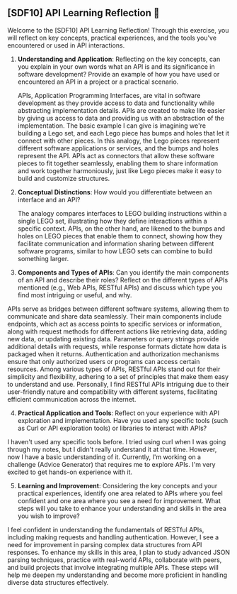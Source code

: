 ## [SDF10] API Learning Reflection 🧠

Welcome to the [SDF10] API Learning Reflection! Through this exercise, you will reflect on key concepts, practical experiences, and the tools you've encountered or used in API interactions.

1. **Understanding and Application**: Reflecting on the key concepts, can you explain in your own words what an API is and its significance in software development? Provide an example of how you have used or encountered an API in a project or a practical scenario.

   APIs, Application Programming Interfaces, are vital in software development as they provide access to data and functionality while abstracting implementation details. APIs are created to make life easier by giving us access to data and providing us with an abstraction of the implementation. The basic example I can give is imagining we're building a Lego set, and each Lego piece has bumps and holes that let it connect with other pieces. In this analogy, the Lego pieces represent different software applications or services, and the bumps and holes represent the API. APIs act as connectors that allow these software pieces to fit together seamlessly, enabling them to share information and work together harmoniously, just like Lego pieces make it easy to build and customize structures.

2. **Conceptual Distinctions**: How would you differentiate between an interface and an API?

   The analogy compares interfaces to LEGO building instructions within a single LEGO set, illustrating how they define interactions within a specific context. APIs, on the other hand, are likened to the bumps and holes on LEGO pieces that enable them to connect, showing how they facilitate communication and information sharing between different software programs, similar to how LEGO sets can combine to build something larger.

3. **Components and Types of APIs**: Can you identify the main components of an API and describe their roles? Reflect on the different types of APIs mentioned (e.g., Web APIs, RESTful APIs) and discuss which type you find most intriguing or useful, and why.

  APIs serve as bridges between different software systems, allowing them to communicate and share data seamlessly. Their main components include endpoints, which act as access points to specific services or information, along with request methods for different actions like retrieving data, adding new data, or updating existing data. Parameters or query strings provide additional details with requests, while response formats dictate how data is packaged when it returns. Authentication and authorization mechanisms ensure that only authorized users or programs can access certain resources. Among various types of APIs, RESTful APIs stand out for their simplicity and flexibility, adhering to a set of principles that make them easy to understand and use. Personally, I find RESTful APIs intriguing due to their user-friendly nature and compatibility with different systems, facilitating efficient communication across the internet.

4. **Practical Application and Tools**: Reflect on your experience with API exploration and implementation. Have you used any specific tools (such as Curl or API exploration tools) or libraries to interact with APIs?

  I haven't used any specific tools before. I tried using curl when I was going through my notes, but I didn't really understand it at that time. However, now I have a basic understanding of it. Currently, I'm working on a challenge (Advice Generator) that requires me to explore APIs. I'm very excited to get hands-on experience with it.

5. **Learning and Improvement**: Considering the key concepts and your practical experiences, identify one area related to APIs where you feel confident and one area where you see a need for improvement. What steps will you take to enhance your understanding and skills in the area you wish to improve?

  I feel confident in understanding the fundamentals of RESTful APIs, including making requests and handling authentication. However, I see a need for improvement in parsing complex data structures from API responses. To enhance my skills in this area, I plan to study advanced JSON parsing techniques, practice with real-world APIs, collaborate with peers, and build projects that involve integrating multiple APIs. These steps will help me deepen my understanding and become more proficient in handling diverse data structures effectively.

